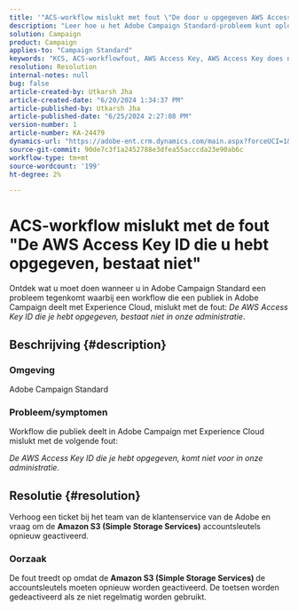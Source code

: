```yaml
---
title: '"ACS-workflow mislukt met fout \"De door u opgegeven AWS Access Key ID bestaat niet\"'
description: "Leer hoe u het Adobe Campaign Standard-probleem kunt oplossen waarbij de workflow mislukt met de fout \"De door u opgegeven AWS Access Key ID bestaat niet in onze administratie\"."
solution: Campaign
product: Campaign
applies-to: "Campaign Standard"
keywords: "KCS, ACS-workflowfout, AWS Access Key, AWS Access Key does not exist, Adobe Campaign Standard, Adobe Experience League"
resolution: Resolution
internal-notes: null
bug: false
article-created-by: Utkarsh Jha
article-created-date: "6/20/2024 1:34:37 PM"
article-published-by: Utkarsh Jha
article-published-date: "6/25/2024 2:27:08 PM"
version-number: 1
article-number: KA-24479
dynamics-url: "https://adobe-ent.crm.dynamics.com/main.aspx?forceUCI=1&pagetype=entityrecord&etn=knowledgearticle&id=5644a3d5-092f-ef11-840a-00224809e160"
source-git-commit: 90de7c3f1a2452788e3dfea55acccda23e90ab6c
workflow-type: tm+mt
source-wordcount: '199'
ht-degree: 2%

---
```


# ACS-workflow mislukt met de fout &quot;De AWS Access Key ID die u hebt opgegeven, bestaat niet&quot;


Ontdek wat u moet doen wanneer u in Adobe Campaign Standard een probleem tegenkomt waarbij een workflow die een publiek in Adobe Campaign deelt met Experience Cloud, mislukt met de fout: *De AWS Access Key ID die je hebt opgegeven, bestaat niet in onze administratie*.

## Beschrijving {#description}


### Omgeving

Adobe Campaign Standard



### Probleem/symptomen

Workflow die publiek deelt in Adobe Campaign met Experience Cloud mislukt met de volgende fout:

*De AWS Access Key ID die je hebt opgegeven, komt niet voor in onze administratie.*


## Resolutie {#resolution}


Verhoog een ticket bij het team van de klantenservice van de Adobe en vraag om de <b>Amazon S3 (Simple Storage Services)</b> accountsleutels opnieuw geactiveerd.



### Oorzaak

De fout treedt op omdat de <b>Amazon S3 (Simple Storage Services) </b>de accountsleutels moeten opnieuw worden geactiveerd. De toetsen worden gedeactiveerd als ze niet regelmatig worden gebruikt.
